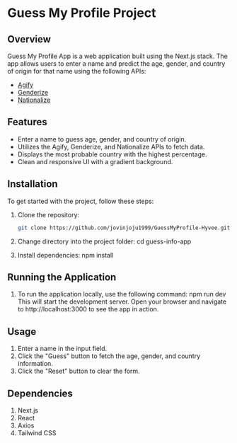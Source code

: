 # Guess My Profile Project

## Overview

Guess My Profile App is a web application built using the Next.js stack. The app allows users to enter a name and predict the age, gender, and country of origin for that name using the following APIs:

- [Agify](https://api.agify.io)
- [Genderize](https://api.genderize.io)
- [Nationalize](https://api.nationalize.io)

## Features

- Enter a name to guess age, gender, and country of origin.
- Utilizes the Agify, Genderize, and Nationalize APIs to fetch data.
- Displays the most probable country with the highest percentage.
- Clean and responsive UI with a gradient background.

## Installation

To get started with the project, follow these steps:

1. Clone the repository:

   ```sh
   git clone https://github.com/jovinjoju1999/GuessMyProfile-Hyvee.git

   ```

2. Change directory into the project folder:
   cd guess-info-app

3. Install dependencies:
   npm install

## Running the Application

1. To run the application locally, use the following command:
   npm run dev
   This will start the development server. Open your browser and navigate to http://localhost:3000 to see the app in action.

## Usage

1. Enter a name in the input field.
2. Click the "Guess" button to fetch the age, gender, and country information.
3. Click the "Reset" button to clear the form.

## Dependencies

1. Next.js
2. React
3. Axios
4. Tailwind CSS
